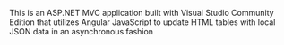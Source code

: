 ﻿This is an ASP.NET MVC application built with Visual Studio Community Edition that utilizes Angular JavaScript to update HTML tables with local JSON data in an asynchronous fashion

